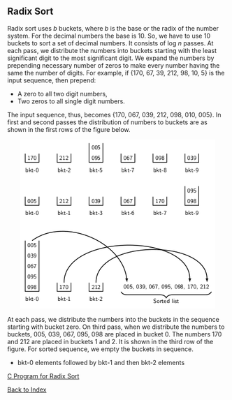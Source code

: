 ## Radix Sort

Radix sort uses <i>b</i> buckets, where <i>b</i> is the base or the radix of the number system. 
For the decimal numbers the base is 10. So, we have to use 10 buckets to sort a set of decimal numbers.
It consists of log <i>n</i> passes. At each pass, we distribute the numbers into buckets starting
with the least significant digit to the most significant digit. We expand the numbers by 
prepending necessary number of zeros to make every number having the same the number of digits. 
For example, if {170, 67, 39, 212, 98, 10, 5} is the input sequence, then prepend:

- A zero to all two digit numbers, 
- Two zeros to all single digit numbers.

The input sequence, thus, becomes {170, 067, 039, 212, 098, 010, 005}. In first and second passes
the distribution of numbers to buckets are as shown in the first rows of the figure below.

<p style="text-align:center">
  <img src="../images/radixSortExample.png">
</p>
  
At each pass, we distribute the numbers into the buckets in the sequence starting with bucket zero.
On third pass, when we distribute the numbers to buckets, 005, 039, 067, 095, 098 are placed in
bucket 0. The numbers 170 and 212 are placed in buckets 1 and 2. It is shown in the third row of
the figure. For sorted sequence, we empty the buckets in sequence.

- bkt-0 elements followed by bkt-1 and then bkt-2 elements


[C Program for Radix Sort](../CODES/radixSort/index.md)

[Back to Index](../index.md)
